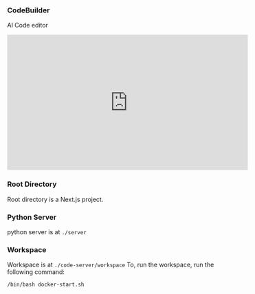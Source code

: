 ### CodeBuilder
AI Code editor

<iframe width="560" height="315" src="https://www.youtube.com/embed/DxCSIYH0pWY?si=jvLLR9R7_XmafPYn" title="YouTube video player" frameborder="0" allow="accelerometer; autoplay; clipboard-write; encrypted-media; gyroscope; picture-in-picture; web-share" referrerpolicy="strict-origin-when-cross-origin" allowfullscreen></iframe>


### Root Directory
Root directory is a Next.js project. 

### Python Server
python server is at `./server`

### Workspace
Workspace is at `./code-server/workspace`
To, run the workspace, run the following command:

```bash
/bin/bash docker-start.sh
```
